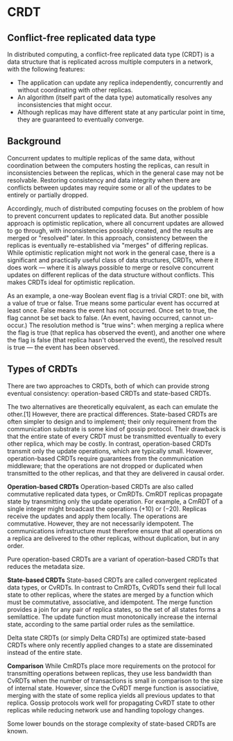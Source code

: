 # CRDT

## Conflict-free replicated data type

In distributed computing, a conflict-free replicated data type (CRDT) is a data structure that is replicated across multiple computers in a network, with the following features:

- The application can update any replica independently, concurrently and without coordinating with other replicas.
- An algorithm (itself part of the data type) automatically resolves any inconsistencies that might occur.
- Although replicas may have different state at any particular point in time, they are guaranteed to eventually converge.

## Background

Concurrent updates to multiple replicas of the same data, without coordination between the computers hosting the replicas, can result in inconsistencies between the replicas, which in the general case may not be resolvable. Restoring consistency and data integrity when there are conflicts between updates may require some or all of the updates to be entirely or partially dropped.

Accordingly, much of distributed computing focuses on the problem of how to prevent concurrent updates to replicated data. But another possible approach is optimistic replication, where all concurrent updates are allowed to go through, with inconsistencies possibly created, and the results are merged or "resolved" later. In this approach, consistency between the replicas is eventually re-established via "merges" of differing replicas. While optimistic replication might not work in the general case, there is a significant and practically useful class of data structures, CRDTs, where it does work — where it is always possible to merge or resolve concurrent updates on different replicas of the data structure without conflicts. This makes CRDTs ideal for optimistic replication.

As an example, a one-way Boolean event flag is a trivial CRDT: one bit, with a value of true or false. True means some particular event has occurred at least once. False means the event has not occurred. Once set to true, the flag cannot be set back to false. (An event, having occurred, cannot un-occur.) The resolution method is "true wins": when merging a replica where the flag is true (that replica has observed the event), and another one where the flag is false (that replica hasn't observed the event), the resolved result is true — the event has been observed.

## Types of CRDTs

There are two approaches to CRDTs, both of which can provide strong eventual consistency: operation-based CRDTs and state-based CRDTs.

The two alternatives are theoretically equivalent, as each can emulate the other.[1] However, there are practical differences. State-based CRDTs are often simpler to design and to implement; their only requirement from the communication substrate is some kind of gossip protocol. Their drawback is that the entire state of every CRDT must be transmitted eventually to every other replica, which may be costly. In contrast, operation-based CRDTs transmit only the update operations, which are typically small. However, operation-based CRDTs require guarantees from the communication middleware; that the operations are not dropped or duplicated when transmitted to the other replicas, and that they are delivered in causal order.

**Operation-based CRDTs**
Operation-based CRDTs are also called commutative replicated data types, or CmRDTs. CmRDT replicas propagate state by transmitting only the update operation. For example, a CmRDT of a single integer might broadcast the operations (+10) or (−20). Replicas receive the updates and apply them locally. The operations are commutative. However, they are not necessarily idempotent. The communications infrastructure must therefore ensure that all operations on a replica are delivered to the other replicas, without duplication, but in any order.

Pure operation-based CRDTs are a variant of operation-based CRDTs that reduces the metadata size.

**State-based CRDTs**
State-based CRDTs are called convergent replicated data types, or CvRDTs. In contrast to CmRDTs, CvRDTs send their full local state to other replicas, where the states are merged by a function which must be commutative, associative, and idempotent. The merge function provides a join for any pair of replica states, so the set of all states forms a semilattice. The update function must monotonically increase the internal state, according to the same partial order rules as the semilattice.

Delta state CRDTs (or simply Delta CRDTs) are optimized state-based CRDTs where only recently applied changes to a state are disseminated instead of the entire state.

**Comparison**
While CmRDTs place more requirements on the protocol for transmitting operations between replicas, they use less bandwidth than CvRDTs when the number of transactions is small in comparison to the size of internal state. However, since the CvRDT merge function is associative, merging with the state of some replica yields all previous updates to that replica. Gossip protocols work well for propagating CvRDT state to other replicas while reducing network use and handling topology changes.

Some lower bounds on the storage complexity of state-based CRDTs are known.
